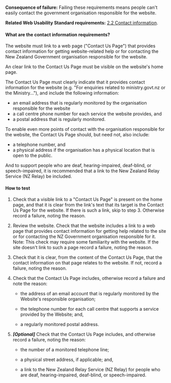 
**Consequence of failure:** Failing these requirements means people can't easily contact the government organisation responsible for the website.

**Related Web Usability Standard requirements:** [2.2 Contact information](https://webtoolkit.govt.nz/standards/web-usability-standard/#contact).

<div class="details" markdown="1">

#### What are the contact information requirements?

The website must link to a web page ("Contact Us Page") that provides contact information for getting website-related help or for contacting the New Zealand Government organisation responsible for the website.

An clear link to the Contact Us Page must be visible on the website's home page.

The Contact Us Page must clearly indicate that it provides contact information for the website (e.g. "For enquiries related to ministry.govt.nz or the Ministry…"), and include the following information:

* an email address that is regularly monitored by the organisation responsible for the website
* a call centre phone number for each service the website provides, and
* a postal address that is regularly monitored.

To enable even more points of contact with the organisation responsible for the website, the Contact Us Page should, but need not, also include:
* a telephone number, and
* a physical address if the organisation has a physical location that is open to the public. 

And to support people who are deaf, hearing-impaired, deaf-blind, or speech-impaired, it is recommended that a link to the New Zealand Relay Service (NZ Relay) be included.

</div>

#### How to test

1. Check that a visible link to a "Contact Us Page" is present on the home page, and that it is clear from the link's text that its target is the Contact Us Page for the website. If there is such a link, skip to step 3. Otherwise record a failure, noting the reason.

2. Review the website. Check that the website includes a link to a web page that provides contact information for getting help related to the site or for contacting the NZ Government organisation responsible for it. Note: This check may require some familiarity with the website. If the site doesn't link to such a page record a failure, noting the reason.

3. Check that it is clear, from the content of the Contact Us Page, that the contact information on that page relates to the website. If not, record a failure, noting the reason.

4. Check that the Contact Us Page includes, otherwise record a failure and note the reason:

	 * the address of an email account that is regularly monitored by the Website's responsible organisation;

	 * the telephone number for each call centre that supports a service provided by the Website; and,

	 * a regularly monitored postal address.


5. **_[Optional]_** Check that the Contact Us Page includes, and otherwise record a failure, noting the reason:

	 * the number of a monitored telephone line;

	 * a physical street address, if applicable; and,

	 * a link to the New Zealand Relay Service (NZ Relay) for people who are deaf, hearing-impaired, deaf-blind, or speech-impaired.
